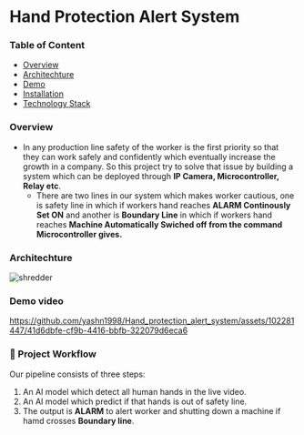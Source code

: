 # Hand Protection Alert System
### Table of Content
  * [Overview](#overview)
  * [Architechture](#architechture)
  * [Demo](#demo)
  * [Installation](#installation)
  * [Technology Stack](technologystack)
 
 ### **Overview**
- In any production line safety of the worker is the first priority so that they can work safely and confidently which eventually increase the growth in a company. So this project try to solve that issue by building a system which can be deployed through **IP Camera, Microcontroller, Relay etc**.
  - There are two lines in our system which makes worker cautious, one is safety line in which if workers hand reaches **ALARM Continously Set ON** and another is **Boundary Line** in which if workers hand reaches **Machine Automatically Swiched off from the command Microcontroller gives.**

### **Architechture**
![shredder](https://user-images.githubusercontent.com/75604769/177889835-3dd92603-1340-43ce-9683-48fe7a5dee6b.png)

### **Demo video**


https://github.com/yashn1998/Hand_protection_alert_system/assets/102281447/41d6dbfe-cf9b-4416-bbfb-322079d6eca6


### :raising_hand: Project Workflow 

Our pipeline consists of three steps:
  1. An AI model which detect all human hands in the live video.
  2. An AI model which predict if that hands is out of safety line.
  3. The output is **ALARM** to alert worker and shutting down a machine if hamd crosses **Boundary line**.
  

